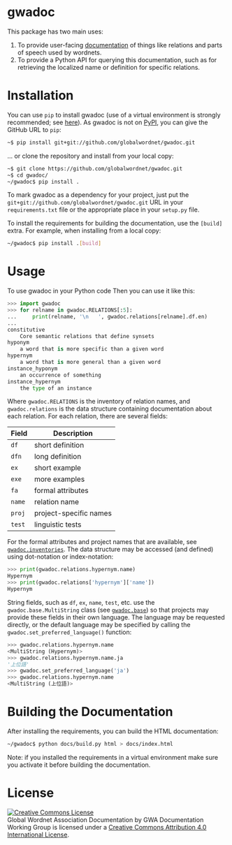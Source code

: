 # gwadoc

This package has two main uses:

1. To provide user-facing
   [documentation](https://globalwordnet.github.io/gwadoc) of things
   like relations and parts of speech used by wordnets.
2. To provide a Python API for querying this documentation, such as
   for retrieving the localized name or definition for specific
   relations.

# Installation

You can use `pip` to install gwadoc (use of a virtual environment is
strongly recommended; see [here][virtualenv]). As gwadoc is not on
[PyPI](https://pypi.org/), you can give the GitHub URL to `pip`:

``` bash
~$ pip install git+git://github.com/globalwordnet/gwadoc.git
```

... or clone the repository and install from your local copy:

``` bash
~$ git clone https://github.com/globalwordnet/gwadoc.git
~$ cd gwadoc/
~/gwadoc$ pip install .
```

To mark gwadoc as a dependency for your project, just put the
`git+git://github.com/globalwordnet/gwadoc.git` URL in your
`requirements.txt` file or the appropriate place in your `setup.py`
file.

To install the requirements for building the documentation, use the
`[build]` extra. For example, when installing from a local copy:

``` bash
~/gwadoc$ pip install .[build]
```

[virtualenv]: https://packaging.python.org/guides/installing-using-pip-and-virtualenv/

# Usage

To use gwadoc in your Python code
Then you can use it like this:

``` python
>>> import gwadoc
>>> for relname in gwadoc.RELATIONS[:5]:
...     print(relname, '\n   ', gwadoc.relations[relname].df.en)
... 
constitutive
    Core semantic relations that define synsets
hyponym
    a word that is more specific than a given word
hypernym
    a word that is more general than a given word
instance_hyponym
    an occurrence of something
instance_hypernym
    the type of an instance
```

Where `gwadoc.RELATIONS` is the inventory of relation names, and
`gwadoc.relations` is the data structure containing documentation
about each relation. For each relation, there are several fields:

| Field  | Description            |
| ------ | ---------------------- |
| `df`   | short definition       |
| `dfn`  | long definition        |
| `ex`   | short example          |
| `exe`  | more examples          |
| `fa`   | formal attributes      |
| `name` | relation name          |
| `proj` | project-specific names |
| `test` | linguistic tests       |

For the formal attributes and project names that are available, see
[`gwadoc.inventories`](gwadoc/inventories.py). The data structure
may be accessed (and defined) using dot-notation or index-notation:

``` python
>>> print(gwadoc.relations.hypernym.name)
Hypernym
>>> print(gwadoc.relations['hypernym']['name'])
Hypernym
```

String fields, such as `df`, `ex`, `name`, `test`, etc. use the
`gwadoc.base.MultiString` class (see [`gwadoc.base`](gwadoc/base.py))
so that projects may provide these fields in their own language. The
language may be requested directly, or the default language may be
specified by calling the `gwadoc.set_preferred_language()` function:

``` python
>>> gwadoc.relations.hypernym.name
<MultiString (Hypernym)>
>>> gwadoc.relations.hypernym.name.ja
'上位語'
>>> gwadoc.set_preferred_language('ja')
>>> gwadoc.relations.hypernym.name
<MultiString (上位語)>
```

# Building the Documentation

After installing the requirements, you can build the HTML documentation:

``` bash
~/gwadoc$ python docs/build.py html > docs/index.html
```

Note: if you installed the requirements in a virtual environment make
sure you activate it before building the documentation.

# License

<a rel="license" href="http://creativecommons.org/licenses/by/4.0/">
<img alt="Creative Commons License" style="border-width:0" src="https://i.creativecommons.org/l/by/4.0/88x31.png" /></a><br />
<span xmlns:dct="http://purl.org/dc/terms/" href="http://purl.org/dc/dcmitype/Dataset" property="dct:title" rel="dct:type">Global Wordnet Association Documentation</span>
by <span xmlns:cc="http://creativecommons.org/ns#" property="cc:attributionName">GWA Documentation Working Group</span>
is licensed under a <a rel="license" href="http://creativecommons.org/licenses/by/4.0/">Creative Commons Attribution 4.0 International License</a>.
